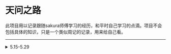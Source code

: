 # 天问之路

此项目用以记录跟随sakura师傅学习的经历，和平时自己学习的点滴。项目不会包括具体的知识，只是一个类似周记的记录，用来给自己看。

---
<details>
    <summary>5.15-5.29</summary>
    - STL
        目标：熟悉c++语法，了解STL标准库的实现。</br>
        进度：allocator-> iterator-> basefunction -> list -> vector->hashtable</br>
        收获：</br>
            - <a herf = "https://www.xuebuyuan.com/1919018.html">traits的使用</a></br>
            - <a herf = "https://blog.csdn.net/qq_25343557/article/details/89110319">自平衡树算法（AVL）</a></br>
            - 红黑树（TODO）
            - vector erase存在的漏洞<br>
                ```
                  iterator erase(iterator position) {
                        if (position + 1 != end())
                        {
                        //把从 position+1 到 finish 之间的元素一个一个复制到从 position 指向
                        //的空间，这样，就把 position 原来指向的元素个覆盖了
                        copy(position + 1, finish, position);
                        }
                        --finish;
                        destroy(finish);
                        return position;
                    }

                ```
    - emulator
    - csapp
</details>